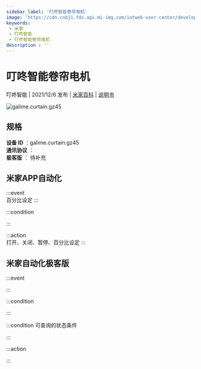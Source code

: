 ```yaml
---
sidebar_label: '叮咚智能卷帘电机'
image: 'https://cdn.cnbj1.fds.api.mi-img.com/iotweb-user-center/developer_1679069420799LWwDJzVA.png?GalaxyAccessKeyId=AKVGLQWBOVIRQ3XLEW&Expires=9223372036854775807&Signature=HS5Pann+XA875QYH4LMC/tdytMA='
keywords: 
 - 米家
 - 叮咚智能
 - 叮咚智能卷帘电机
description : ''
---
```

# 叮咚智能卷帘电机

叮咚智能 | 2021/12/6 发布 | [米家百科](https://home.mi.com/webapp/content/baike/product/index.html?model=galime.curtain.gz45) | [说明书](https://home.mi.com/views/introduction.html?model=galime.curtain.gz45&region=cn)

![galime.curtain.gz45](https://cdn.cnbj1.fds.api.mi-img.com/iotweb-user-center/developer_1679069420799LWwDJzVA.png?GalaxyAccessKeyId=AKVGLQWBOVIRQ3XLEW&Expires=9223372036854775807&Signature=HS5Pann+XA875QYH4LMC/tdytMA=)

## 规格  
> 
**设备 ID** ：galime.curtain.gz45  
**通讯协议** ：  
**极客版**  ： 待补充 


## 米家APP自动化  

:::event  
百分比设定
:::

:::condition  

:::

:::action   
打开、关闭、暂停、百分比设定
:::

## 米家自动化极客版  

:::event  

:::

:::condition  

:::

:::condition 可查询的状态条件  

:::

:::action  

:::

        
